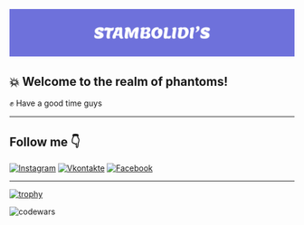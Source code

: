 ![](https://github.com/CrystalPhantom/CrystalPhantom/blob/7b5e59dca21709e60972eec2f93367f6729e96e4/assets/Frame%201%20(1).png)

## :boom: Welcome to the realm of phantoms!
 :fist: Have a good time guys
 
 ---



## Follow me :point_down:
[![Instagram](https://img.shields.io/badge/-Instagram-090909?style=for-the-badge&logo=instagram&logoColor=6E71DB)](https://www.instagram.com/alexeyshpavda)
[![Vkontakte](https://img.shields.io/badge/-Vkontakte-090909?style=for-the-badge&logo=Vk&logoColor=6E71DB)](https://vk.com/aduanite)
[![Facebook](https://img.shields.io/badge/-Facebook-090909?style=for-the-badge&logo=Facebook&logoColor=6E71DB)]()

---


[![trophy](https://github-profile-trophy.vercel.app/?username=ryo-ma)]([https://github.com/ryo-ma/github-profile-trophy](https://instagram.com/aduanite_xrustal?igshid=ZDdkNTZiNTM=))

![codewars](https://www.codewars.com/users/FilimonovAlexey/badges/large)

